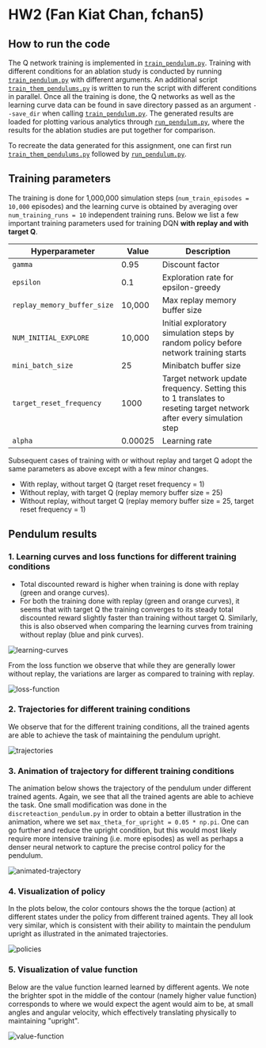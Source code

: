 # HW2 (Fan Kiat Chan, fchan5)

## How to run the code
The Q network training is implemented in [`train_pendulum.py`](train_pendulum.py). Training with different conditions for an ablation study is conducted by running [`train_pendulum.py`](train_pendulum.py) with different arguments. An additional script [`train_them_pendulums.py`](train_them_pendulums.py) is written to run the script with different conditions in parallel. Once all the training is done, the Q networks as well as the learning curve data can be found in save directory passed as an argument `--save_dir` when calling [`train_pendulum.py`](train_pendulum.py). The generated results are loaded for plotting various analytics through [`run_pendulum.py`](run_pendulum.py), where the results for the ablation studies are put together for comparison.

To recreate the data generated for this assignment, one can first run [`train_them_pendulums.py`](train_them_pendulums.py) followed by [`run_pendulum.py`](run_pendulum.py).

## Training parameters
The training is done for 1,000,000 simulation steps (`num_train_episodes = 10,000` episodes) and the learning curve is obtained by averaging over `num_training_runs = 10` independent training runs. Below we list a few important training parameters used for training DQN **with replay and with target Q**.

| Hyperparameter | Value | Description                                                            |
| ------ | ----- | ---------------------------------------------------------------------- |
| `gamma`      | 0.95  | Discount factor                                                        |
| `epsilon`     | 0.1     | Exploration rate for epsilon-greedy                                               |
| `replay_memory_buffer_size`      | 10,000   | Max replay memory buffer size                                                 |
| `NUM_INITIAL_EXPLORE`     | 10,000    | Initial exploratory simulation steps by random policy before network training starts                |
| `mini_batch_size`      | 25    | Minibatch buffer size |
| `target_reset_frequency`      | 1000   | Target network update frequency. Setting this to 1 translates to reseting target network after every simulation step          |
| `alpha`      | 0.00025 | Learning rate                                                          |

Subsequent cases of training with or without replay and target Q adopt the same parameters as above except with a few minor changes.
* With replay, without target Q (target reset frequency = 1)
* Without replay, with target Q (replay memory buffer size = 25)
* Without replay, without target Q (replay memory buffer size = 25, target reset frequency = 1)

## Pendulum results
### 1. Learning curves and loss functions for different training conditions
* Total discounted reward is higher when training is done with replay (green and orange curves).
* For both the training done with replay (green and orange curves), it seems that with target Q the training converges to its steady total discounted reward slightly faster than training without target Q. Similarly, this is also observed when comparing the learning curves from training without replay (blue and pink curves).

![learning-curves](./images/results_learning_curve_all.png)

From the loss function we observe that while they are generally lower without replay, the variations are larger as compared to training with replay.

![loss-function](./images/results_loss_curve_all.png)

### 2. Trajectories for different training conditions
We observe that for the different training conditions, all the trained agents are able to achieve the task of maintaining the pendulum upright. 

![trajectories](./images/results_trajectory_all.png)

### 3. Animation of trajectory for different training conditions
The animation below shows the trajectory of the pendulum under different trained agents. Again, we see that all the trained agents are able to achieve the task. One small modification was done in the `discreteaction_pendulum.py` in order to obtain a better illustration in the animation, where we set `max_theta_for_upright = 0.05 * np.pi`. One can go further and reduce the upright condition, but this would most likely require more intensive training (i.e. more episodes) as well as perhaps a denser neural network to capture the precise control policy for the pendulum.

![animated-trajectory](./images/animated_trajectory_all.gif)

### 4. Visualization of policy
In the plots below, the color contours shows the the torque (action) at different states under the policy from different trained agents. They all look very similar, which is consistent with their ability to maintain the pendulum upright as illustrated in the animated trajectories.

![policies](./images/results_policy_all.png)

### 5. Visualization of value function
Below are the value function learned learned by different agents. We note the brighter spot in the middle of the contour (namely higher value function) corresponds to where we would expect the agent would aim to be, at small angles and angular velocity, which effectively translating physically to maintaining "upright".

![value-function](./images/results_value_function_all.png)
